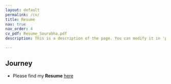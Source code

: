 ```yaml
---
layout: default
permalink: /cv/
title: Resume
nav: true
nav_order: 4
cv_pdf: Resume_Sourabha.pdf
description: This is a description of the page. You can modify it in 'pages/_cv.md'. You can also change or remove the top pdf download button.

---
```


## Journey
- Please find my **Resume** [here](https://drive.google.com/file/d/1Xw6XoxWbdfZwhWp7YhD66ocCZW8MnKMq/view)
